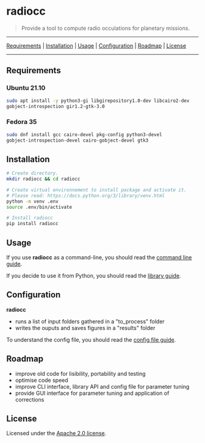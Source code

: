 # radiocc

> Provide a tool to compute radio occulations for planetary missions.

---

[Requirements](#requirements) |
[Installation](#installation) |
[Usage](#usage) |
[Configuration](#configuration) |
[Roadmap](#roadmap) |
[License](#license)

---

## Requirements

### Ubuntu 21.10

```sh
sudo apt install -y python3-gi libgirepository1.0-dev libcairo2-dev
gobject-introspection gir1.2-gtk-3.0
```

### Fedora 35

```sh
sudo dnf install gcc cairo-devel pkg-config python3-devel
gobject-introspection-devel cairo-gobject-devel gtk3
```

## Installation

```sh
# Create directory.
mkdir radiocc && cd radiocc

# Create virtual environnement to install package and activate it.
# Please read: https://docs.python.org/3/library/venv.html
python -m venv .env
source .env/bin/activate

# Install radiocc
pip install radiocc
```

## Usage

If you use **radiocc** as a command-line, you should read the
[command line guide][command-line-guide file].

If you decide to use it from Python, you should read the
[library guide][library-guide file].

## Configuration

**radiocc**
+ runs a list of input folders gathered in a "to_process" folder
+ writes the ouputs and saves figures in a "results" folder

To understand the config file, you should read the
[config file guide][config-file-guide file].

## Roadmap

+ improve old code for lisibility, portability and testing
+ optimise code speed
+ improve CLI interface, library API and config file for parameter tuning
+ provide GUI interface for parameter tuning and application of corrections

## License

Licensed under the [Apache 2.0 license][license file].

[repo url]: https://gitlab-as.oma.be/radiocc/radiocc
[pypi url]: https://pypi.org/project/radiocc
[command-line-guide file]: ./command-line-guide.md
[library-guide file]: ./doc/usage/library-guide.md
[config-file-guide file]: ./doc/usage/config-file-guide.md
[license file]: ./doc/usage/LICENSE
